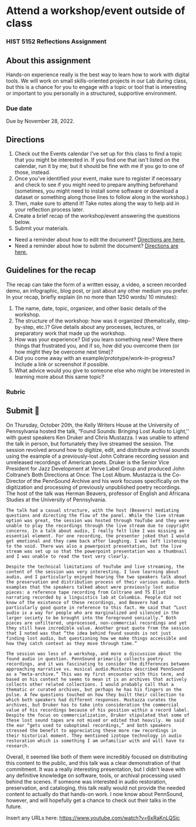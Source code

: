 # Attend a workshop/event outside of class
### HIST 5152 Reflections Assignment

## About this assignment
Hands-on experience really is the best way to learn how to work with digital tools. We will work on small skills-oriented projects in our Lab during class, but this is a chance for you to engage with a topic or tool that is interesting or important to you personally in a structured, supportive environment.

### Due date
Due by November 28, 2022.

## Directions
1. Check out the Events calendar I've set up for this class to find a topic that you might be interested in. If you find one that isn't listed on the calendar, run it by me;  but it should be fine with me if you go to one of those, instead.
2. Once you've identified your event, make sure to register if necessary and check to see if you might need to prepare anything beforehand (sometimes, you might need to install some software or download a dataset or something along those lines to follow along in the workshop.) 
3. Then, make sure to attend it! Take notes along the way to help aid in your reflection process later.
4. Create a brief recap of the workshop/event answering the questions below.
5. Submit your materials.
  - Need a reminder about how to edit the document? [Directions are here.](https://github.com/HIST5152/assignments/blob/main/README.md#editing-the-documents)
  - Need a reminder about how to submit the document? [Directions are here.](https://github.com/HIST5152/assignments/blob/main/README.md#submitting-the-documents)

## Guidelines for the recap
The recap can take the form of a written essay, a video, a screen recorded demo, an infographic, blog post, or just about any other medium you prefer. In your recap, briefly explain (in no more than 1250 words/ 10 minutes):

1. The name, date, topic, organizer, and other basic details of the workshop.
2. The structure of the workshop: how was it organized (thematically, step-by-step, etc.)? Give details about any processes, lectures, or preparatory work that made up the workshop.
3. How was your experience? Did you learn something new? Were there things that frustrated you, and if so, how did you overcome them (or how might they be overcome next time)?
4. Did you come away with an example/prototype/work-in-progress? Include a link or screenshot if possible.
5. What advice would you give to someone else who might be interested in learning more about this same topic?

### Rubric

## Submit 🎯

On Thursday, October 20th, the Kelly Writers House at the University of Pennsylvania hosted the talk, “Found Sounds: Bringing Lost Audio to Light,'' with guest speakers Ken Druker and Chris Mustazza. I was unable to attend the talk in person, but fortunately they live streamed the session. The session revolved around how to digitize, edit, and distribute archival sounds using the example of a previously-lost John Coltrane recording session and unreleased recordings of American poets. Druker is the Senior Vice President for Jazz Development at Verve Label Group and produced John Coltrane’s Both Directions at Once: The Lost Album. Mustazza is the Co-Director of the PennSound Archive and his work focuses specifically on the digitization and processing of previously unpublished poetry recordings. The host of the talk was Herman Beavers, professor of English and Africana Studies at the University of Pennsylvania. 

	The talk had a casual structure, with the host (Beavers) mediating questions and directing the flow of the panel. While the live stream option was great, the session was hosted through YouTube and they were unable to play the recordings through the live stream due to copyright concerns. In a talk about audio, I really felt like I was missing an essential element. For one recording, the presenter joked that I would get emotional and they came back after laughing. I was left listening to the void. There was also a powerpoint presentation, but the live stream was set up so that the powerpoint presentation was a thumbnail and I was unable to read the text very clearly. 

	Despite the technical limitations of YouTube and live streaming, the content of the session was very interesting. I love learning about audio, and I particularly enjoyed hearing the two speakers talk about the preservation and distribution process of their various audio. Both examples that the speakers talked about were previously lost audio pieces: a reference tape recording from Coltrane and TS Eliot narrating recorded by a linguistics lab at Columbia. People did not know of the existence of these recordings, and Beavers had a particularly good quote in reference to this fact. He said that “Lost audio is a way for people who are marginalized and silenced in the larger society to be brought into the foreground sonically.” Both pieces are unfiltered, unprocessed, non-commercial recordings and yet they still have incredible value. Another great quote from the session that I noted was that “the idea behind found sounds is not just finding lost audio, but questioning how we make things accessible and how they catch context as they move through time.” 

	The session was less of a workshop, and more a discussion about the found audio in question. PennSound primarily collects poetry recordings, and it was fascinating to consider the differences between approaching narrative vs. musical audio.Mustazza described PennSound as a “meta-archive.” This was my first encounter with this term, and based on his context he seems to mean it is an archives that actively collects other related collections. I would probably call that a thematic or curated archives, but perhaps he has his fingers on the pulse. A few questions touched on how they built their collection to which both speakers had different responses. Mustazza curates the archives, but Druker has to take into consideration the commercial value of his recordings because of his position within a record label. Despite the focus on commercialization, Druker stipulated that some of these lost sound tapes are not mixed or edited that heavily. He said the ear “gets used to suboptimal recordings,” and both speakers stressed the benefit to appreciating these more raw recordings in their historical moment. They mentioned izotope technology in audio restoration which is something I am unfamiliar with and will have to research. 

Overall, it seemed like both of them were incredibly focused on distributing this content to the public, and this talk was a clear demonstration of that commitment. It was a really interesting presentation, but I didn’t leave with any definitive knowledge on software, tools, or archival processing used behind the scenes. If someone was interested in audio restoration, preservation, and cataloging, this talk really would not provide the needed content to actually do that hands-on work. I now know about PennSound, however, and will hopefully get a chance to check out their talks in the future. 



Insert any URLs here: https://www.youtube.com/watch?v=6xRaKnLQSic
